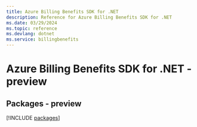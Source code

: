 ```yaml
---
title: Azure Billing Benefits SDK for .NET
description: Reference for Azure Billing Benefits SDK for .NET
ms.date: 03/29/2024
ms.topic: reference
ms.devlang: dotnet
ms.service: billingbenefits
---
```

# Azure Billing Benefits SDK for .NET - preview
## Packages - preview
[!INCLUDE [packages](billing-benefits-index.md)]